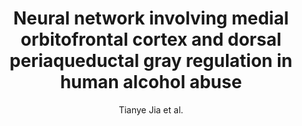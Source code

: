 ---
cat: gaia
subcat: platform
bestof: false
author: Tianye Jia et al.
title: Neural network involving medial orbitofrontal cortex and dorsal periaqueductal gray regulation in human alcohol abuse
journal: Science Advances
year: 2021
type: article
url: https -//www.science.org/doi/full/10.1126/sciadv.abd4074
doi: 10.1126/sciadv.abd4074
---
